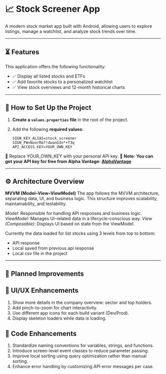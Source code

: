 # 📈 Stock Screener App

A modern stock market app built with Android, allowing users to explore listings, manage a watchlist, and analyze stock trends over time.

---

## ⏳ Features

This application offers the following functionality:

- ✅ Display all listed stocks and ETFs
- ✅ Add favorite stocks to a personalized watchlist
- ✅ View stock overviews and 12-month historical charts

---

## 🚀 How to Set Up the Project

1. **Create a `values.properties` file** in the root of the project.

2. Add the following **required values**:

   ```properties
   SIGN_KEY_ALIAS=stock_screener
   SIGN_PW=NoorR&7!dwanG3n*+T3q
   API_ACCESS_KEY=YOUR_OWN_KEY

🔑 Replace YOUR_OWN_KEY with your personal API key.
**📌 Note: You can get your API key for free from Alpha Vantage: [AlphaVantage](https://www.alphavantage.co/)**

---

## ⚙️ Architecture Overview
**MVVM (Model–View–ViewModel)**
The app follows the MVVM architecture, separating data, UI, and business logic. This structure improves scalability, maintainability, and testability.

*Model:* Responsible for handling API responses and business logic.
*ViewModel:* Manages UI-related data in a lifecycle-conscious way.
*View (Composable):* Displays UI based on state from the ViewModel.


Currently the data loaded for list stocks using 3 levels from top to bottom:
- API response
- Local saved from previous api response
- Local csv file in the project

---

## 🔧 Planned Improvements

## 🎨 UI/UX Enhancements
1. Show more details in the company overview: sector and top holders.
2. Add pinch-to-zoom for chart interactivity.
3. Use different app icons for each build variant (Dev/Prod).
4. Display skeleton loaders while data is loading.

## 🧠 Code Enhancements
1. Standardize naming conventions for variables, strings, and functions.
2. Introduce screen-level event classes to reduce parameter passing.
3. Improve local sorting using query optimization rather than manual sorting.
4. Enhance error handling by customizing API error messages per case.

